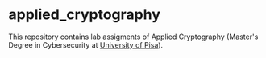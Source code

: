 # applied_cryptography
This repository contains lab assigments of Applied Cryptography (Master's Degree in Cybersecurity at [University of Pisa](https://cysec.unipi.it/)).
